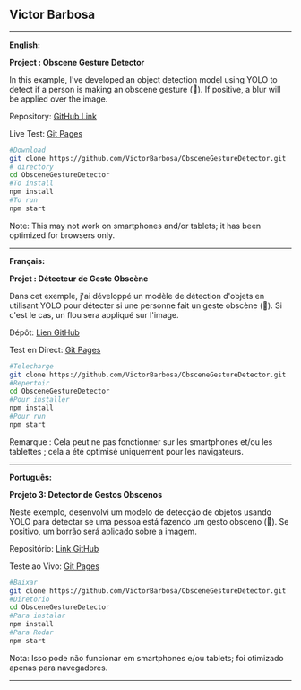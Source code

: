 ## Victor Barbosa


---

**English:**

**Project : Obscene Gesture Detector**

In this example, I've developed an object detection model using YOLO to detect if a person is making an obscene gesture (🖕). If positive, a blur will be applied over the image.

Repository: [GitHub Link](https://github.com/VictorBarbosa/ObsceneGestureDetector)

Live Test: [Git Pages](https://victorbarbosa.github.io/ObsceneGestureDetector/)

```bash
#Download
git clone https://github.com/VictorBarbosa/ObsceneGestureDetector.git
# directory
cd ObsceneGestureDetector
#To install
npm install
#To run
npm start
```

Note: This may not work on smartphones and/or tablets; it has been optimized for browsers only.

---

**Français:**

**Projet : Détecteur de Geste Obscène**

Dans cet exemple, j'ai développé un modèle de détection d'objets en utilisant YOLO pour détecter si une personne fait un geste obscène (🖕). Si c'est le cas, un flou sera appliqué sur l'image.

Dépôt: [Lien GitHub](https://github.com/VictorBarbosa/ObsceneGestureDetector)

Test en Direct: [Git Pages](https://victorbarbosa.github.io/ObsceneGestureDetector/)

```bash
#Telecharge
git clone https://github.com/VictorBarbosa/ObsceneGestureDetector.git
#Repertoir
cd ObsceneGestureDetector
#Pour installer 
npm install
#Pour run
npm start
```

Remarque : Cela peut ne pas fonctionner sur les smartphones et/ou les tablettes ; cela a été optimisé uniquement pour les navigateurs.

---

**Português:**

**Projeto 3: Detector de Gestos Obscenos**

Neste exemplo, desenvolvi um modelo de detecção de objetos usando YOLO para detectar se uma pessoa está fazendo um gesto obsceno (🖕). Se positivo, um borrão será aplicado sobre a imagem.

Repositório: [Link GitHub](https://github.com/VictorBarbosa/ObsceneGestureDetector)

Teste ao Vivo: [Git Pages](https://victorbarbosa.github.io/ObsceneGestureDetector/)

```bash
#Baixar
git clone https://github.com/VictorBarbosa/ObsceneGestureDetector.git
#Diretorio
cd ObsceneGestureDetector
#Para instalar 
npm install
#Para Rodar
npm start
```
Nota: Isso pode não funcionar em smartphones e/ou tablets; foi otimizado apenas para navegadores.

---

